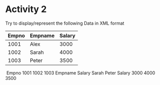 # Activity 2

Try to display/represent the following Data in XML format

| Empno | Empname | Salary |
| ----- | ------- | ------ |
| 1001  | Alex    | 3000   |
| 1002  | Sarah   | 4000   |
| 1003  | Peter   | 3500   |

<?xml version="1.0" encoding="utf-8"?>​

<data>
 <category>
    <lable> Empno </lable>
    <categoryData>
    <rawData> 1001 </rawData>
    <rawData> 1002 </rawData>
    <rawData> 1003 </rawData>
    </categoryData>
 <category>

 <category>
    <lable> Empname </lable>
    <categoryData>
    <rawData> Salary </rawData>
    <rawData> Sarah </rawData>
    <rawData> Peter </rawData>
    </categoryData>
 <category>
 
  <category>
    <lable> Salary </lable>
    <categoryData>
    <rawData> 3000 </rawData>
    <rawData> 4000 </rawData>
    <rawData> 3500 </rawData>
    </categoryData>
 <category>
</data>
